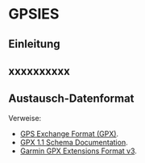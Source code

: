 GPSIES
======

Einleitung
----------

xxxxxxxxxx
----------

Austausch-Datenformat
---------------------


Verweise:
  * [GPS Exchange Format (GPX)](https://de.wikipedia.org/wiki/GPS_Exchange_Format).
  * [GPX 1.1 Schema Documentation](http://www.topografix.com/GPX/1/1/).
  * [Garmin GPX Extensions Format v3](http://www8.garmin.com/xmlschemas/GpxExtensionsv3.xsd).

